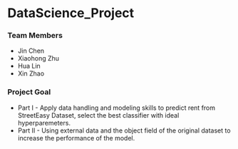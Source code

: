 # DataScience_Project

### Team Members
- Jin Chen
- Xiaohong Zhu
- Hua Lin 
- Xin Zhao

### Project Goal
* Part I - Apply data handling and modeling skills to predict rent from StreetEasy Dataset, select the best classifier with ideal hyperparemeters. 
* Part II - Using external data and the object field of the original dataset to increase the performance of the model. 
